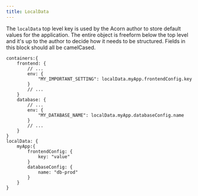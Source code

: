 ```yaml
---
title: LocalData
---
```


The `localData` top level key is used by the Acorn author to store default values for the application. The entire object is freeform below the top level and it's up to the author to decide how it needs to be structured. Fields in this block should all be camelCased.

```acorn
containers:{
    frontend: {
        // ...
        env: {
            "MY_IMPORTANT_SETTING": localData.myApp.frontendConfig.key
        }
        // ...
    }
    database: {
        // ...
        env: {
            "MY_DATABASE_NAME": localData.myApp.databaseConfig.name
        }
        // ...
    }
}
localData: {
    myApp:{
        frontendConfig: {
            key: "value"
        }
        databaseConfig: {
            name: "db-prod"
        }
    }
}
```
